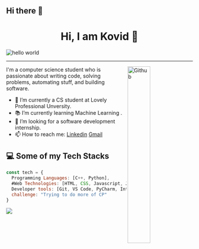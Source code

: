 ## Hi there 👋
<h1 align="center" > Hi, I am Kovid 👋</h1>

![hello world](https://github.com/hayat-tamboli/hayat-tamboli/raw/master/hello-world.png)

<hr/>


<img width="35%" align="right" alt="Github" src="https://user-images.githubusercontent.com/48678280/88862734-4903af80-d201-11ea-968b-9c939d88a37c.gif" />

I'm a computer science student who is passionate about writing code, solving problems, automating stuff, and building software.

- 🔭 I’m currently a CS student at Lovely Professional Unversity.
- 📚 I’m currently learning Machine Learning .
- 👯 I’m looking for a software development internship. 
- 📫 How to reach me: [Linkedin](https://www.linkedin.com/in/kovid-sai-vemuri/) [Gmail](mailto:kovidsaivemuri@gmail.com)

## 💻 Some of my Tech Stacks

```javascript
const tech = {
  Programming Languages: [C++, Python],
  #Web Technologies: [HTML, CSS, Javascript, JQuery, Typescript, Angular],
  Developer tools: [Git, VS Code, PyCharm, IntelliJ],
  challenge: "Trying to do more of CP"
}
```
<!--

# 📊 GitHub Stats:
  
![Kovidsai's Stats](https://github-readme-stats.vercel.app/api?username=Kovidsai&theme=react&show_icons=true&hide_border=true&count_private=true)

![Kovidsai's Streak](https://github-readme-streak-stats.herokuapp.com/?user=Kovidsai&theme=react&hide_border=true)
</center>
-->

[![](https://visitcount.itsvg.in/api?id=im-kronos&icon=2&color=1)](https://visitcount.itsvg.in)




<!--
**Kovidsai/Kovidsai** is a ✨ _special_ ✨ repository because its `README.md` (this file) appears on your GitHub profile.

Here are some ideas to get you started:

- 🔭 I’m currently working on ...
- 🌱 I’m currently learning ...
- 👯 I’m looking to collaborate on ...
- 🤔 I’m looking for help with ...
- 💬 Ask me about ...
- 📫 How to reach me: ...
- 😄 Pronouns: ...
- ⚡ Fun fact: ...
-->
